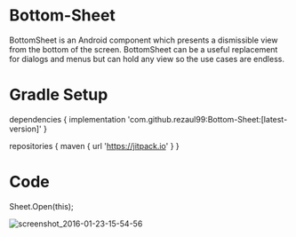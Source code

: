 # Bottom-Sheet

BottomSheet is an Android component which presents a dismissible view from the bottom of the screen. 
BottomSheet can be a useful replacement for dialogs and menus but can hold any view so the use cases are endless.

# Gradle Setup

dependencies {
    implementation 'com.github.rezaul99:Bottom-Sheet:[latest-version]'
}

repositories {
    maven { url 'https://jitpack.io' }
}

# Code
  
  Sheet.Open(this);
  
  
![screenshot_2016-01-23-15-54-56](https://cloud.githubusercontent.com/assets/8555231/12529813/6d7c573e-c1f0-11e5-84cd-e774742ba5fa.png)

